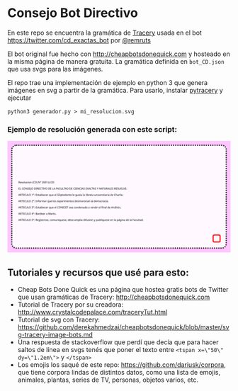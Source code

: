 # Consejo Bot Directivo
En este repo se encuentra la gramática de [Tracery](http://tracery.io) usada en el bot https://twitter.com/cd_exactas_bot por [@remruts](https://twitter.com/remruts)

El bot original fue hecho con http://cheapbotsdonequick.com y hosteado en la misma página de manera gratuita. La gramática definida en `bot_CD.json` que usa svgs para las imágenes.

El repo trae una implementación de ejemplo en python 3 que genera imágenes en svg a partir de la gramática. Para usarlo, instalar [pytracery](https://github.com/aparrish/pytracery) y ejecutar

    python3 generador.py > mi_resolucion.svg

### Ejemplo de resolución generada con este script:

![ejemplo](ejemplo.svg "sí, puede generar muchas cosas horribles, ja")

## Tutoriales y recursos que usé para esto:
- Cheap Bots Done Quick es una página que hostea gratis bots de Twitter que usan gramáticas de Tracery: http://cheapbotsdonequick.com
- Tutorial de Tracery por su creadora: http://www.crystalcodepalace.com/traceryTut.html
- Tutorial de svg con Tracery: https://github.com/derekahmedzai/cheapbotsdonequick/blob/master/svg-tracery-image-bots.md
- Una respuesta de stackoverflow que perdí que decía que para hacer saltos de línea en svgs tenés que poner el texto entre `<tspan x=\"50\" dy=\"1.2em\">` y `</tspan>`
- Los emojis los saqué de este repo: https://github.com/dariusk/corpora, que tiene corpora lindas de distintos datos, como una lista de emojis, animales, plantas, series de TV, personas, objetos varios, etc.


